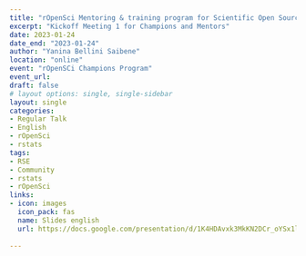 ```yaml
---
title: "rOpenSci Mentoring & training program for Scientific Open Source Champions"
excerpt: "Kickoff Meeting 1 for Champions and Mentors"
date: 2023-01-24
date_end: "2023-01-24"
author: "Yanina Bellini Saibene"
location: "online"
event: "rOpenSCi Champions Program" 
event_url: 
draft: false
# layout options: single, single-sidebar
layout: single
categories:
- Regular Talk
- English
- rOpenSci
- rstats
tags:
- RSE
- Community
- rstats
- rOpenSci
links:
- icon: images
  icon_pack: fas
  name: Slides english
  url: https://docs.google.com/presentation/d/1K4HDAvxk3MkKN2DCr_oYSx1lE73fDI8Ri1Bxo8z83ow/edit?usp=sharing
 
---
```


